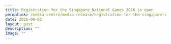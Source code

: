 ```yaml
---
title: Registration for the Singapore National Games 2016 is open
permalink: /media-centre/media-release/registration-for-the-singapore-national-games-2016-is-open/
date: 2016-06-03
layout: post
description: ""
image: ""
---
```

